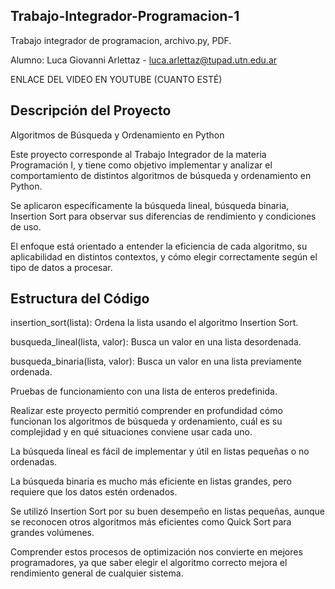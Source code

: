 ## Trabajo-Integrador-Programacion-1

Trabajo integrador de programacion, archivo.py, PDF.

Alumno: Luca Giovanni Arlettaz - luca.arlettaz@tupad.utn.edu.ar

ENLACE DEL VIDEO EN YOUTUBE (CUANTO ESTÉ)

## Descripción del Proyecto

Algoritmos de Búsqueda y Ordenamiento en Python

Este proyecto corresponde al Trabajo Integrador de la materia Programación I, y tiene como objetivo implementar y analizar el comportamiento de distintos algoritmos de búsqueda y ordenamiento en Python.

Se aplicaron específicamente la búsqueda lineal, búsqueda binaria, Insertion Sort para observar sus diferencias de rendimiento y condiciones de uso.

El enfoque está orientado a entender la eficiencia de cada algoritmo, su aplicabilidad en distintos contextos, y cómo elegir correctamente según el tipo de datos a procesar.


## Estructura del Código

insertion_sort(lista): Ordena la lista usando el algoritmo Insertion Sort.

busqueda_lineal(lista, valor): Busca un valor en una lista desordenada.

busqueda_binaria(lista, valor): Busca un valor en una lista previamente ordenada.

Pruebas de funcionamiento con una lista de enteros predefinida.

Realizar este proyecto permitió comprender en profundidad cómo funcionan los algoritmos de búsqueda y ordenamiento, cuál es su complejidad y en qué situaciones conviene usar cada uno.

La búsqueda lineal es fácil de implementar y útil en listas pequeñas o no ordenadas.

La búsqueda binaria es mucho más eficiente en listas grandes, pero requiere que los datos estén ordenados.

Se utilizó Insertion Sort por su buen desempeño en listas pequeñas, aunque se reconocen otros algoritmos más eficientes como Quick Sort para grandes volúmenes.

Comprender estos procesos de optimización nos convierte en mejores programadores, ya que saber elegir el algoritmo correcto mejora el rendimiento general de cualquier sistema.
